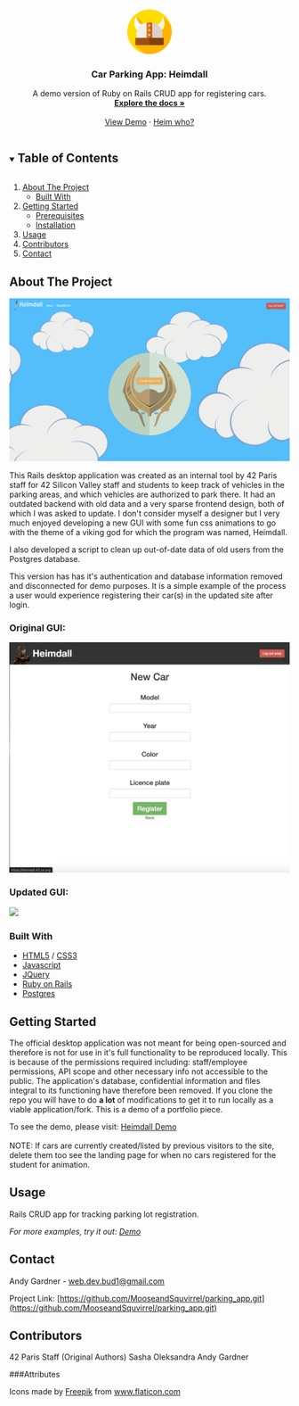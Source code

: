 <!--
*** Thanks for checking out the Best-README-Template. If you have a suggestion
*** that would make this better, please fork the repo and create a pull request
*** or simply open an issue with the tag "enhancement".
*** Thanks again! Now go create something AMAZING! :D
***
***
***
*** To avoid retyping too much info. Do a search and replace for the following:
*** github_username, repo_name, twitter_handle, email, project_title, project_description
-->



<!-- PROJECT SHIELDS -->
<!--
*** I'm using markdown "reference style" links for readability.
*** Reference links are enclosed in brackets [ ] instead of parentheses ( ).
*** See the bottom of this document for the declaration of the reference variables
*** for contributors-url, forks-url, etc. This is an optional, concise syntax you may use.
*** https://www.markdownguide.org/basic-syntax/#reference-style-links
-->


<!-- PROJECT LOGO -->
<br />
<p align="center">
  <a href="https://github.com/MooseandSquvirrel/parking_app.git">
    <img src="public/viking-helmet.png" alt="Viking Logo" width="80" height="80">
  </a>

  <h3 align="center">Car Parking App: Heimdall</h3>

  <p align="center">
    A demo version of Ruby on Rails CRUD app for registering cars.
    <br />
    <a href="https://github.com/MooseandSquvirrel/parking_app.git"><strong>Explore the docs »</strong></a>
    <br />
    <br />
    <a href="https://afternoon-ridge-28353.herokuapp.com/">View Demo</a>
    ·
    <a href="https://en.wikipedia.org/wiki/Heimdallr">Heim who?</a>
  </p>
</p>



<!-- TABLE OF CONTENTS -->
<details open="open">
  <summary><h2 style="display: inline-block">Table of Contents</h2></summary>
  <ol>
    <li>
      <a href="#about-the-project">About The Project</a>
      <ul>
        <li><a href="#built-with">Built With</a></li>
      </ul>
    </li>
    <li>
      <a href="#getting-started">Getting Started</a>
      <ul>
        <li><a href="#prerequisites">Prerequisites</a></li>
        <li><a href="#installation">Installation</a></li>
      </ul>
    </li>
    <li><a href="#usage">Usage</a></li>
    <li><a href="#contributors">Contributors</a></li>
    <li><a href="#contact">Contact</a></li>
  </ol>
</details>



<!-- ABOUT THE PROJECT -->
## About The Project
![gif of site 1](public/img_heimdall.png)

This Rails desktop application was created as an internal tool by 42 Paris staff for 42 Silicon Valley staff and students to keep track of vehicles in the parking areas, and which vehicles are authorized to park there. It had an outdated backend with old data and a very sparse frontend design, both of which I was asked to update. I don't consider myself a designer but I very much enjoyed developing a new GUI with some fun css animations to go with the theme of a viking god for which the program was named, Heimdall.

I also developed a script to clean up out-of-date data of old users from the Postgres database.

This version has has it's authentication and database information removed and disconnected for demo purposes. It is a simple example of the process a user would experience registering their car(s) in the updated site after login.

### Original GUI:
![](public/old_heimdall_1.png)

### Updated GUI:
![](https://github.com/MooseandSquvirrel/gif_viking/blob/master/car_gif1.gif)

### Built With

* [HTML5](https://html.com/html5/) / [CSS3](https://developer.mozilla.org/en-US/docs/Web/CSS)
* [Javascript](https://www.javascript.com/)
* [JQuery](https://jquery.com/)
* [Ruby on Rails](https://expressjs.com/) 
* [Postgres](https://www.postgresql.org/)


<!-- GETTING STARTED -->
## Getting Started

The official desktop application was not meant for being open-sourced and therefore
is not for use in it's full functionality to be reproduced locally. This is because of the permissions required including:
staff/employee permissions, API scope and other necessary info not accessible to the public. The application's
database, confidential information and files integral to its functioning have therefore been removed. If you clone
the repo you will have to do **a lot** of modifications to get it to run locally as a viable application/fork. This
is a demo of a portfolio piece.

To see the demo, please visit: <a href="https://afternoon-ridge-28353.herokuapp.com/">Heimdall Demo</a>
<br /><br /> 
NOTE: If cars are currently created/listed by previous visitors to the site, delete them too see the landing page for when no cars registered for the student for animation.

<!-- USAGE EXAMPLES -->
## Usage

Rails CRUD app for tracking parking lot registration.

_For more examples, try it out: [Demo](https://afternoon-ridge-28353.herokuapp.com/)_


<!-- CONTACT -->
## Contact

Andy Gardner - web.dev.bud1@gmail.com

Project Link: [https://github.com/MooseandSquvirrel/parking_app.git](https://github.com/MooseandSquvirrel/parking_app.git)


## Contributors
42 Paris Staff (Original Authors)
Sasha Oleksandra
Andy Gardner


###Attributes

<div>Icons made by <a href="https://www.flaticon.com/authors/freepik" title="Freepik">Freepik</a> from <a href="https://www.flaticon.com/" title="Flaticon">www.flaticon.com</a></div>

